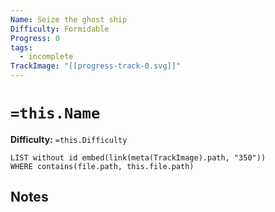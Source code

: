 ```yaml
---
Name: Seize the ghost ship
Difficulty: Formidable
Progress: 0
tags:
  - incomplete
TrackImage: "[[progress-track-0.svg]]"
---
```


# `=this.Name`
**Difficulty:** `=this.Difficulty`

```dataview
LIST without id embed(link(meta(TrackImage).path, "350"))
WHERE contains(file.path, this.file.path)
```

## Notes

